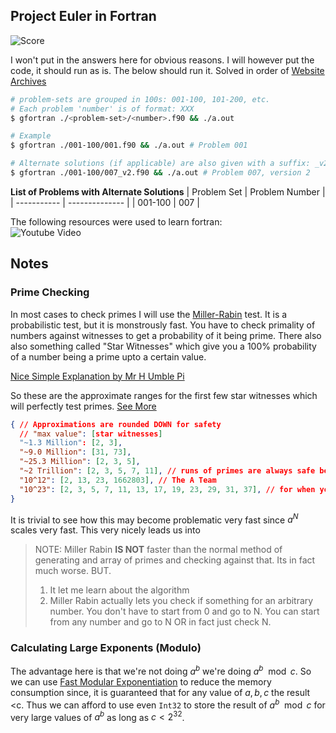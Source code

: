 ## Project Euler in Fortran

![Score](https://projecteuler.net/profile/plutoniumm.png)

I won't put in the answers here for obvious reasons. I will however put the code, it should run as is. The below should run it. Solved in order of [Website Archives](https://projecteuler.net/archives)

```bash
# problem-sets are grouped in 100s: 001-100, 101-200, etc.
# Each problem 'number' is of format: XXX
$ gfortran ./<problem-set>/<number>.f90 && ./a.out

# Example
$ gfortran ./001-100/001.f90 && ./a.out # Problem 001

# Alternate solutions (if applicable) are also given with a suffix: _v2
$ gfortran ./001-100/007_v2.f90 && ./a.out # Problem 007, version 2
```

**List of Problems with Alternate Solutions**
| Problem Set | Problem Number |
| ----------- | -------------- |
| 001-100     | 007            |

The following resources were used to learn fortran: \
![Youtube Video](https://i.ytimg.com/vi/__2UgFNYgf8/mqdefault.jpg)

## Notes
### Prime Checking
In most cases to check primes I will use the [Miller-Rabin](https://en.wikipedia.org/wiki/Miller%E2%80%93Rabin_primality_test) test. It is a probabilistic test, but it is monstrously fast. You have to check primality of numbers against witnesses to get a probability of it being prime. There also also something called "Star Witnesses" which give you a 100% probability of a number being a prime upto a certain value.

[Nice Simple Explanation by Mr H Umble Pi](https://youtu.be/_MscGSN5J6o)

So these are the approximate ranges for the first few star witnesses which will perfectly test primes. [See More](https://en.wikipedia.org/wiki/Miller%E2%80%93Rabin_primality_test#Testing_against_small_sets_of_bases)
```json
{ // Approximations are rounded DOWN for safety
  // "max value": [star witnesses]
  "~1.3 Million": [2, 3],
  "~9.0 Million": [31, 73],
  "~25.3 Million": [2, 3, 5],
  "~2 Trillion": [2, 3, 5, 7, 11], // runs of primes are always safe bets
  "10^12": [2, 13, 23, 1662803], // The A Team
  "10^23": [2, 3, 5, 7, 11, 13, 17, 19, 23, 29, 31, 37], // for when you mean business
}
```

It is trivial to see how this may become problematic very fast since $a^N$ scales very fast. This very nicely leads us into

> NOTE: Miller Rabin **IS NOT** faster than the normal method of generating and array of primes and checking against that. Its in fact much worse.
> BUT.
> 1. It let me learn about the algorithm
> 2. Miller Rabin actually lets you check if something for an arbitrary number. You don't have to start from 0 and go to N. You can start from any number and go to N OR in fact just check N.

### Calculating Large Exponents (Modulo)
The advantage here is that we're not doing $a^b$ we're doing $a^b \mod c$. So we can use [Fast Modular Exponentiation](https://en.wikipedia.org/wiki/Modular_exponentiation#Left-to-right_binary_method) to reduce the memory consumption since, it is guaranteed that for any value of $a, b, c$ the result &lt;c. Thus we can afford to use even `Int32` to store the result of $a^b \mod c$ for very large values of $a^b$ as long as $c < 2^{32}$.